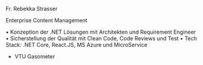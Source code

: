 Fr. Rebekka Strasser

Enterprise Content Management

• Konzeption der .NET Lösungen mit Architekten und Requirement Engineer 
• Sicherstellung der Qualität mit Clean Code, Code Reviews und Test 
• Tech Stack: .NET Core, React.JS, MS Azure und MicroService


- VTU Gasometer